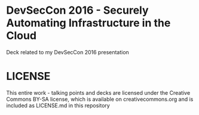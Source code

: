 # DevSecCon 2016 - Securely Automating Infrastructure in the Cloud

Deck related to my DevSecCon 2016 presentation

# LICENSE

This entire work - talking points and decks are licensed under the Creative Commons BY-SA license,
which is available on creativecommons.org and is included as LICENSE.md in this repository
